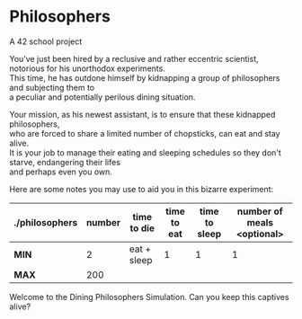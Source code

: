 # Philosophers

A 42 school project

You’ve just been hired by a reclusive and rather eccentric scientist, notorious for his unorthodox experiments.<br>
This time, he has outdone himself by kidnapping a group of philosophers and subjecting them to <br>
a peculiar and potentially perilous dining situation.<br>

Your mission, as his newest assistant, is to ensure that these kidnapped philosophers,<br>
who are forced to share a limited number of chopsticks, can eat and stay alive.<br>
It is your job to manage their eating and sleeping schedules so they don't starve, endangering their lifes<br>
and perhaps even you own.<br>

Here are some notes you may use to aid you in this bizarre experiment:<br>

| ./philosophers|    number      |   time to die   |    time to eat    |   time to sleep    |   number of meals \<optional\>  |
|---------------|----------------|-----------------|-------------------|--------------------|---------------------------------|
| **MIN**       |       2        |  eat + sleep    |         1         |         1          |               1                 |
| **MAX**       |      200       |                 |                   |                    |                                 |

Welcome to the Dining Philosophers Simulation. Can you keep this captives alive?<br>

